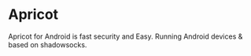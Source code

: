 # Apricot
Apricot for Android is fast security and Easy. Running Android devices &amp; based on shadowsocks.
